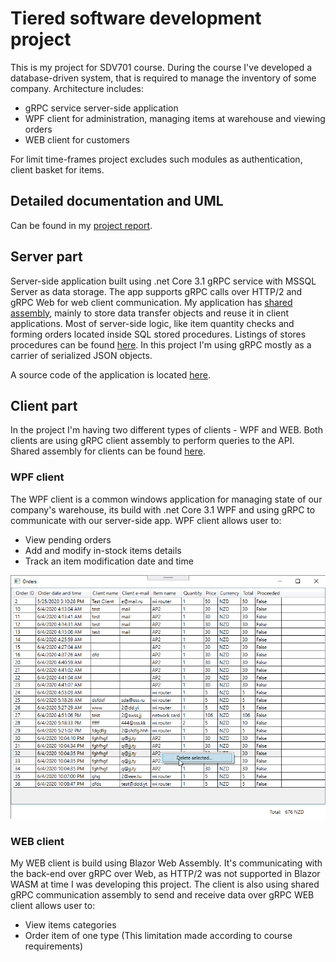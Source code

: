 # Tiered software development project

This is my project for SDV701 course.
During the course I've developed a database-driven system, that is required to manage the inventory of some company.
Architecture includes:

- gRPC service server-side application
- WPF client for administration, managing items at warehouse and viewing orders
- WEB client for customers

For limit time-frames project excludes such modules as authentication, client basket for items.

## Detailed documentation and UML

Can be found in my [project report](SDV701A2_STAGE_2_Oleg_Sivers.pdf).

## Server part

Server-side application built using .net Core 3.1 gRPC service with MSSQL Server as data storage.
The app supports gRPC calls over HTTP/2 and gRPC Web for web client communication.
My application has [shared assembly](/SDV701BackEnd/SDV701common), mainly to store data transfer objects and reuse it in client applications.
Most of server-side logic, like item quantity checks and forming orders located inside SQL stored procedures.
Listings of stores procedures can be found [here](Database_Scripts.sql).
In this project I'm using gRPC mostly as a carrier of serialized JSON objects.

A source code of the application is located [here](/SDV701BackEnd).

## Client part

In the project I'm having two different types of clients - WPF and WEB. Both clients are using gRPC client assembly to perform queries to the API.
Shared assembly for clients can be found [here](/SDV701WinClient/grpcCalls).

### WPF client

The WPF client is a common windows application for managing state of our company's warehouse, its build with .net Core 3.1 WPF and using gRPC to communicate with our server-side app.
WPF client allows user to:

- View pending orders
- Add and modify in-stock items details
- Track an item modification date and time

![List of orders](/screenshots/orderlist.png 'List of orders')

### WEB client

My WEB client is build using Blazor Web Assembly. It's communicating with the back-end over gRPC over Web, as HTTP/2 was not supported in Blazor WASM at time I was developing this project. The client is also using shared gRPC communication assembly to send and receive data over gRPC
WEB client allows user to:

- View items categories
- Order item of one type (This limitation made according to course requirements)
